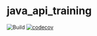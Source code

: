 # java_api_training
![Build](https://github.com/MoxShuo/java_api_training/actions/workflows/build.yml/badge.svg)
[![codecov](https://codecov.io/gh/MoxShuo/java_api_training/branch/main/graph/badge.svg)](https://codecov.io/gh/MoxShuo/java_api_training)
